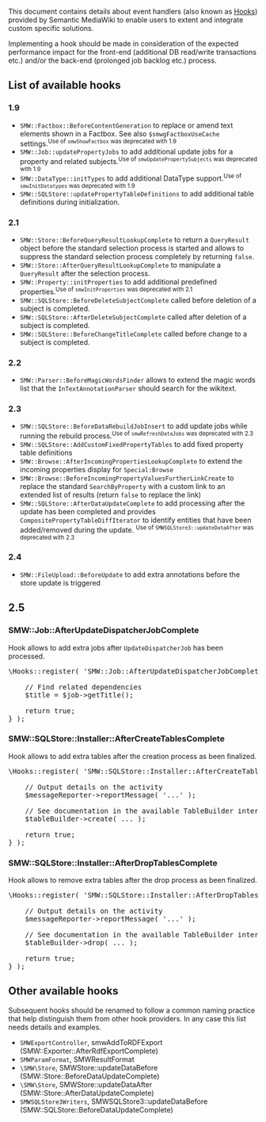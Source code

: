 This document contains details about event handlers (also known as [Hooks][hooks]) provided by Semantic MediaWiki to enable users to extent and integrate custom specific solutions.

Implementing a hook should be made in consideration of the expected performance impact for the front-end (additional DB read/write transactions etc.) and/or the back-end (prolonged job backlog etc.) process.

## List of available hooks

### 1.9

- `SMW::Factbox::BeforeContentGeneration` to replace or amend text elements shown in a Factbox. See also `$smwgFactboxUseCache` settings.<sup>Use of `smwShowFactbox` was deprecated with 1.9</sup>
- `SMW::Job::updatePropertyJobs` to add additional update jobs for a property and related subjects.<sup>Use of `smwUpdatePropertySubjects` was deprecated with 1.9</sup>
- `SMW::DataType::initTypes` to add additional DataType support.<sup>Use of `smwInitDatatypes` was deprecated with 1.9</sup>
- `SMW::SQLStore::updatePropertyTableDefinitions` to add additional table definitions during initialization.

### 2.1

- `SMW::Store::BeforeQueryResultLookupComplete` to return a `QueryResult` object before the standard selection process is
  started and allows to suppress the standard selection process completely by returning `false`.
- `SMW::Store::AfterQueryResultLookupComplete`  to manipulate a `QueryResult` after the selection process.
- `SMW::Property::initProperties` to add additional predefined properties.<sup>Use of `smwInitProperties` was deprecated with 2.1</sup>
- `SMW::SQLStore::BeforeDeleteSubjectComplete` called before deletion of a subject is completed.
- `SMW::SQLStore::AfterDeleteSubjectComplete` called after deletion of a subject is completed.
- `SMW::SQLStore::BeforeChangeTitleComplete` called before change to a subject is completed.

### 2.2

- `SMW::Parser::BeforeMagicWordsFinder` allows to extend the magic words list that the `InTextAnnotationParser` should
  search for the wikitext.

### 2.3

- `SMW::SQLStore::BeforeDataRebuildJobInsert` to add update jobs while running the rebuild process.<sup>Use of `smwRefreshDataJobs` was deprecated with 2.3</sup>
- `SMW::SQLStore::AddCustomFixedPropertyTables` to add fixed property table definitions
- `SMW::Browse::AfterIncomingPropertiesLookupComplete` to extend the incoming properties display for `Special:Browse`
- `SMW::Browse::BeforeIncomingPropertyValuesFurtherLinkCreate` to replace the standard `SearchByProperty` with a custom link to an extended list of results (return `false` to replace the link)
- `SMW::SQLStore::AfterDataUpdateComplete` to add processing after the update has been completed and provides `CompositePropertyTableDiffIterator` to identify entities
   that have been added/removed during the update. <sup>Use of `SMWSQLStore3::updateDataAfter` was deprecated with 2.3</sup>

### 2.4

- `SMW::FileUpload::BeforeUpdate` to add extra annotations before the store update is triggered

## 2.5

### SMW::Job::AfterUpdateDispatcherJobComplete

Hook allows to add extra jobs after `UpdateDispatcherJob` has been processed.

<pre>
\Hooks::register( 'SMW::Job::AfterUpdateDispatcherJobComplete', function( $job  ) {

	// Find related dependencies
	$title = $job->getTitle();

	return true;
} );
</pre>

### SMW::SQLStore::Installer::AfterCreateTablesComplete

Hook allows to add extra tables after the creation process as been finalized.

<pre>
\Hooks::register( 'SMW::SQLStore::Installer::AfterCreateTablesComplete', function( $tableBuilder, $messageReporter ) {

	// Output details on the activity
	$messageReporter->reportMessage( '...' );

	// See documentation in the available TableBuilder interface
	$tableBuilder->create( ... );

	return true;
} );
</pre>

### SMW::SQLStore::Installer::AfterDropTablesComplete

Hook allows to remove extra tables after the drop process as been finalized.

<pre>
\Hooks::register( 'SMW::SQLStore::Installer::AfterDropTablesComplete', function( $tableBuilder, $messageReporter ) {

	// Output details on the activity
	$messageReporter->reportMessage( '...' );

	// See documentation in the available TableBuilder interface
	$tableBuilder->drop( ... );

	return true;
} );
</pre>


## Other available hooks

Subsequent hooks should be renamed to follow a common naming practice that help distinguish them from other hook providers. In any case this list needs details and examples.

* `SMWExportController`, smwAddToRDFExport (SMW::Exporter::AfterRdfExportComplete)
* `SMWParamFormat`, SMWResultFormat
* `\SMW\Store`, SMWStore::updateDataBefore (SMW::Store::BeforeDataUpdateComplete)
* `\SMW\Store`, SMWStore::updateDataAfter (SMW::Store::AfterDataUpdateComplete)
* `SMWSQLStore3Writers`, SMWSQLStore3::updateDataBefore (SMW::SQLStore::BeforeDataUpdateComplete)

[hooks]: https://www.mediawiki.org/wiki/Hooks "Manual:Hooks"

